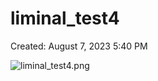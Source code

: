 # liminal_test4

Created: August 7, 2023 5:40 PM

![liminal_test4.png](liminal_test4%206412e0dffc5c42f98a79bc8543606664/liminal_test4.png)